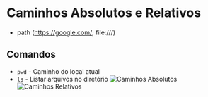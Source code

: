# Caminhos Absolutos e Relativos
  - path (https://google.com/; file:///)

## Comandos
  - `pwd` - Caminho do local atual
  - `ls` - Listar arquivos no diretório
  ![Caminhos Absolutos](aula01-1.png)
  ![Caminhos Relativos](aula01-2.png)
  